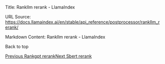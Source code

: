 Title: Rankllm rerank - LlamaIndex

URL Source: https://docs.llamaindex.ai/en/stable/api_reference/postprocessor/rankllm_rerank/

Markdown Content:
Rankllm rerank - LlamaIndex


Back to top

[Previous Rankgpt rerank](https://docs.llamaindex.ai/en/stable/api_reference/postprocessor/rankgpt_rerank/)[Next Sbert rerank](https://docs.llamaindex.ai/en/stable/api_reference/postprocessor/sbert_rerank/)
